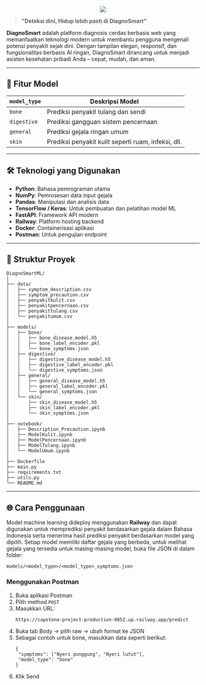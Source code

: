 <p align="center">
  <img src="https://github.com/user-attachments/assets/c55bc528-13c3-4675-a744-c4b6221c93d2"/>
</p>

> **"Deteksi dini, Hidup lebih pasti di DiagnoSmart"**

**DiagnoSmart** adalah platform diagnosis cerdas berbasis web yang memanfaatkan teknologi modern untuk membantu pengguna mengenali potensi penyakit sejak dini. Dengan tampilan elegan, responsif, dan fungsionalitas berbasis AI ringan, DiagnoSmart dirancang untuk menjadi asisten kesehatan pribadi Anda – cepat, mudah, dan aman.

---

## 🚀 Fitur Model

| `model_type` | Deskripsi Model                                          |
|--------------|----------------------------------------------------------|
| `bone`       | Prediksi penyakit tulang dan sendi                       |
| `digestive`  | Prediksi gangguan sistem pencernaan                      |
| `general`    | Prediksi gejala ringan umum                              |
| `skin`       | Prediksi penyakit kulit seperti ruam, infeksi, dll.      |

---

## 🛠️ Teknologi yang Digunakan

- **Python**: Bahasa pemrograman utama
- **NumPy**: Pemrosesan data input gejala
- **Pandas**: Manipulasi dan analisis data
- **TensorFlow / Keras**: Untuk pembuatan dan pelatihan model ML
- **FastAPI**: Framework API modern
- **Railway**: Platform hosting backend
- **Docker**: Containerisasi aplikasi
- **Postman**: Untuk pengujian endpoint

---

## 📁 Struktur Proyek

```plaintext
DiagnoSmartML/
│
├── data/
│   ├── symptom_description.csv
│   ├── symptom_precaution.csv
│   ├── penyakitkulit.csv
│   ├── penyakitpencernaan.csv
│   ├── penyakittulang.csv
│   └── penyakitumum.csv
│
├── models/
│   ├── bone/
│   │   ├── bone_disease_model.h5
│   │   ├── bone_label_encoder.pkl
│   │   └── bone_symptoms.json
│   ├── digestive/
│   │   ├── digestive_disease_model.h5
│   │   ├── digestive_label_encoder.pkl
│   │   └── digestive_symptoms.json
│   ├── general/
│   │   ├── general_disease_model.h5
│   │   ├── general_label_encoder.pkl
│   │   └── general_symptoms.json
│   └── skin/
│       ├── skin_disease_model.h5
│       ├── skin_label_encoder.pkl
│       └── skin_symptoms.json
│
├── notebook/
│   ├── Description_Precaution.ipynb
│   ├── ModelKulit.ipynb
│   ├── ModelPencernaan.ipynb
│   ├── ModelTulang.ipynb
│   └── ModelUmum.ipynb
│
├── Dockerfile
├── main.py
├── requirements.txt
├── utils.py
└── README.md
```

---
## 🌐 Cara Penggunaan
Model machine learning dideploy menggunakan **Railway** dan dapat digunakan untuk memprediksi penyakit berdasarkan gejala dalam Bahasa Indonesia serta menerima hasil prediksi penyakit berdasarkan model yang dipilih. Setiap model memiliki daftar gejala yang berbeda, untuk melihat gejala yang tersedia untuk masing-masing model, buka file JSON di dalam folder:

```
models/<model_type>/<model_type>_symptoms.json
```

### Menggunakan Postman

1. Buka aplikasi Postman
2. Pilih method `POST`
3. Masukkan URL:
   ```
   https://capstone-project-production-0852.up.railway.app/predict
   ```
4. Buka tab Body → pilih raw → ubah format ke JSON
5. Sebagai contoh untuk bone, masukkan data seperti berikut:
   ```
   {
    "symptoms": ["Nyeri punggung", "Nyeri lutut"],
    "model_type": "bone"
   }
   ```
6. Klik Send   
      

